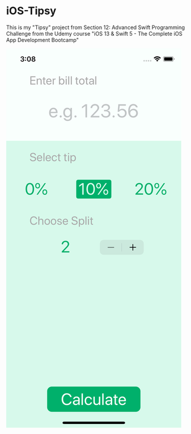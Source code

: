 # iOS-Tipsy
This is my "Tipsy" project from Section 12: Advanced Swift Programming Challenge from the Udemy course "iOS 13 & Swift 5 - The Complete iOS App Development Bootcamp"

![](tipsy-screenshot.png)